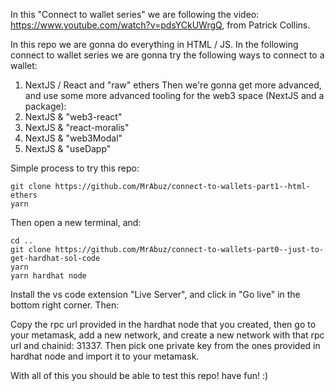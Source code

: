 In this "Connect to wallet series" we are following the video:
https://www.youtube.com/watch?v=pdsYCkUWrgQ, from Patrick Collins.

In this repo we are gonna do everything in HTML / JS.
In the following connect to wallet series we are gonna try the following ways to connect to a wallet:

1. NextJS / React and "raw" ethers
   Then we're gonna get more advanced, and use some more advanced tooling for the web3 space (NextJS and a package):
2. NextJS & "web3-react"
3. NextJS & "react-moralis"
4. NextJS & "web3Modal"
5. NextJS & "useDapp"

Simple process to try this repo:

```
git clone https://github.com/MrAbuz/connect-to-wallets-part1--html-ethers
yarn
```

Then open a new terminal, and:

```
cd ..
git clone https://github.com/MrAbuz/connect-to-wallets-part0--just-to-get-hardhat-sol-code
yarn
yarn hardhat node
```

Install the vs code extension "Live Server", and click in "Go live" in the bottom right corner. Then:

Copy the rpc url provided in the hardhat node that you created, then go to your metamask, add a new network, and create a new network with that rpc url and chainid: 31337.
Then pick one private key from the ones provided in hardhat node and import it to your metamask.

With all of this you should be able to test this repo! have fun! :)
